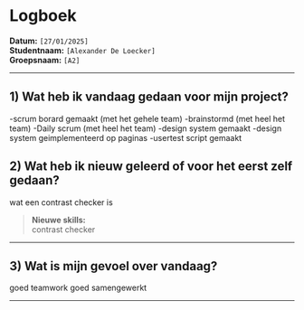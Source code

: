 # Logboek

**Datum:** `[27/01/2025]`  
**Studentnaam:** `[Alexander De Loecker]`  
**Groepsnaam:** `[A2]`

---

## 1) Wat heb ik vandaag gedaan voor mijn project?

-scrum borard gemaakt (met het gehele team)
-brainstormd (met heel het team)
-Daily scrum (met heel het team)
-design system gemaakt
-design system geimplementeerd op paginas
-usertest script gemaakt

## 2) Wat heb ik nieuw geleerd of voor het eerst zelf gedaan?

wat een contrast checker is

> **Nieuwe skills:**  
> contrast checker

---

## 3) Wat is mijn gevoel over vandaag?

goed teamwork goed samengewerkt

---

